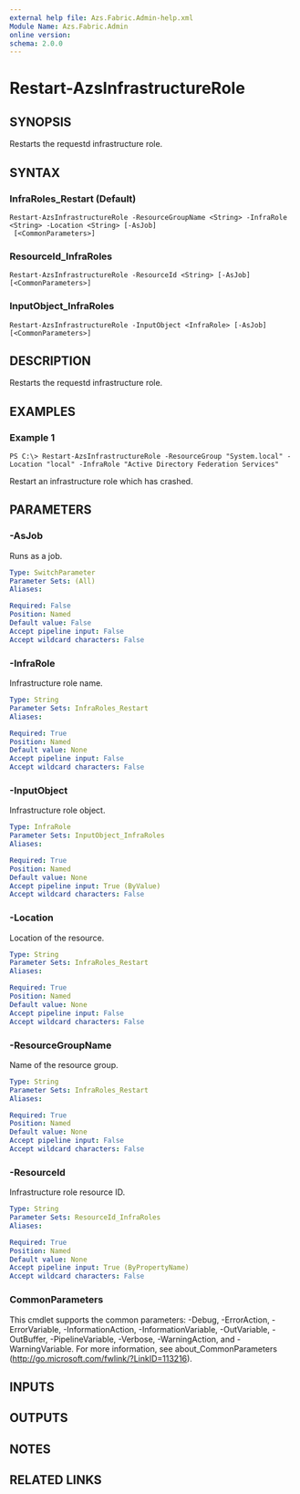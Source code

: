 ```yaml
---
external help file: Azs.Fabric.Admin-help.xml
Module Name: Azs.Fabric.Admin
online version: 
schema: 2.0.0
---
```


# Restart-AzsInfrastructureRole

## SYNOPSIS
Restarts the requestd infrastructure role.

## SYNTAX

### InfraRoles_Restart (Default)
```
Restart-AzsInfrastructureRole -ResourceGroupName <String> -InfraRole <String> -Location <String> [-AsJob]
 [<CommonParameters>]
```

### ResourceId_InfraRoles
```
Restart-AzsInfrastructureRole -ResourceId <String> [-AsJob] [<CommonParameters>]
```

### InputObject_InfraRoles
```
Restart-AzsInfrastructureRole -InputObject <InfraRole> [-AsJob] [<CommonParameters>]
```

## DESCRIPTION
Restarts the requestd infrastructure role.

## EXAMPLES

### Example 1
```
PS C:\> Restart-AzsInfrastructureRole -ResourceGroup "System.local" -Location "local" -InfraRole "Active Directory Federation Services"
```

Restart an infrastructure role which has crashed.

## PARAMETERS

### -AsJob
Runs as a job.

```yaml
Type: SwitchParameter
Parameter Sets: (All)
Aliases: 

Required: False
Position: Named
Default value: False
Accept pipeline input: False
Accept wildcard characters: False
```

### -InfraRole
Infrastructure role name.

```yaml
Type: String
Parameter Sets: InfraRoles_Restart
Aliases: 

Required: True
Position: Named
Default value: None
Accept pipeline input: False
Accept wildcard characters: False
```

### -InputObject
Infrastructure role object.

```yaml
Type: InfraRole
Parameter Sets: InputObject_InfraRoles
Aliases: 

Required: True
Position: Named
Default value: None
Accept pipeline input: True (ByValue)
Accept wildcard characters: False
```

### -Location
Location of the resource.

```yaml
Type: String
Parameter Sets: InfraRoles_Restart
Aliases: 

Required: True
Position: Named
Default value: None
Accept pipeline input: False
Accept wildcard characters: False
```

### -ResourceGroupName
Name of the resource group.

```yaml
Type: String
Parameter Sets: InfraRoles_Restart
Aliases: 

Required: True
Position: Named
Default value: None
Accept pipeline input: False
Accept wildcard characters: False
```

### -ResourceId
Infrastructure role resource ID.

```yaml
Type: String
Parameter Sets: ResourceId_InfraRoles
Aliases: 

Required: True
Position: Named
Default value: None
Accept pipeline input: True (ByPropertyName)
Accept wildcard characters: False
```

### CommonParameters
This cmdlet supports the common parameters: -Debug, -ErrorAction, -ErrorVariable, -InformationAction, -InformationVariable, -OutVariable, -OutBuffer, -PipelineVariable, -Verbose, -WarningAction, and -WarningVariable. For more information, see about_CommonParameters (http://go.microsoft.com/fwlink/?LinkID=113216).

## INPUTS

## OUTPUTS

## NOTES

## RELATED LINKS


